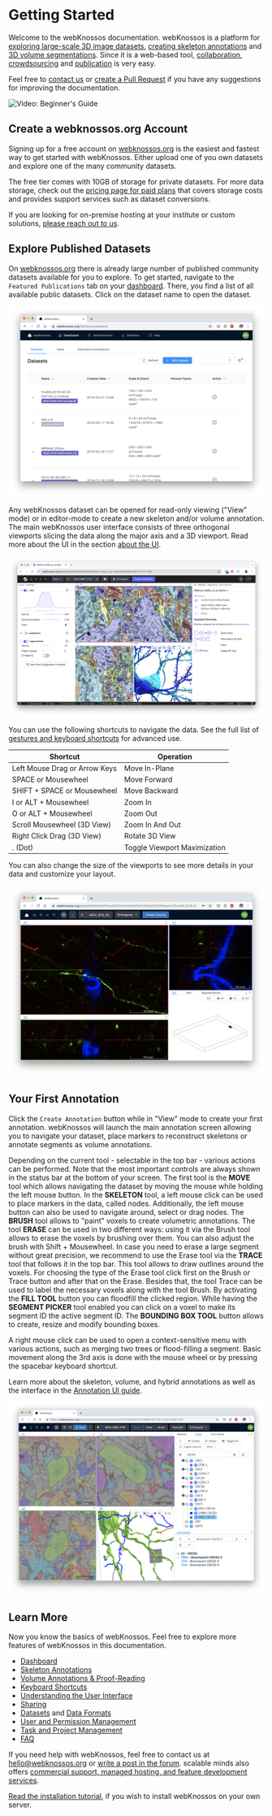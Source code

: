 # Getting Started

Welcome to the webKnossos documentation.
webKnossos is a platform for [exploring large-scale 3D image datasets](./tracing_ui.md), [creating skeleton annotations](./skeleton_annotation.md) and [3D volume segmentations](./volume_annotation.md).
Since it is a web-based tool, [collaboration](./sharing.md), [crowdsourcing](./tasks.md) and [publication](https://webknossos.org) is very easy.

Feel free to [contact us](mailto:hello@webknossos.org) or [create a Pull Request](https://github.com/scalableminds/webknossos/pulls) if you have any suggestions for improving the documentation.

![Video: Beginner's Guide](https://www.youtube.com/watch?v=jsz0tc3tuKI)

## Create a webknossos.org Account
Signing up for a free account on [webknossos.org](https://webknossos.org) is the easiest and fastest way to get started with webKnossos.
Either upload one of you own datasets and explore one of the many community datasets.

The free tier comes with 10GB of storage for private datasets.
For more data storage, check out the [pricing page for paid plans](https://webknossos.org/pricing) that covers storage costs and provides support services such as dataset conversions.

If you are looking for on-premise hosting at your institute or custom solutions, [please reach out to us](mailto:hello@webknossos.org).

## Explore Published Datasets
On [webknossos.org](https://webknossos.org) there is already large number of published community datasets available for you to explore.
To get started, navigate to the `Featured Publications` tab on your [dashboard](./dashboard.md).
There, you find a list of all available public datasets.
Click on the dataset name to open the dataset.

![The list of available datasets](./images/getting_started-datasets.png)

Any webKnossos dataset can be opened for read-only viewing ("View" mode) or in editor-mode to create a new skeleton and/or volume annotation. 
The main webKnossos user interface consists of three orthogonal viewports slicing the data along the major axis and a 3D viewport. Read more about the UI in the section [about the UI](./tracing_ui.md).

![The webKnossos user interface consisting of three orthogonal viewports slicing the data along the major axis and a 3D viewport.](./images/main_ui.png)

You can use the following shortcuts to navigate the data.
See the full list of [gestures and keyboard shortcuts](./keyboard_shortcuts.md) for advanced use.

| Shortcut                      | Operation                       |
| ----------------------------- | ------------------------------- |
| Left Mouse Drag or Arrow Keys | Move In-Plane                   |
| SPACE or Mousewheel           | Move Forward                    |
| SHIFT + SPACE or Mousewheel   | Move Backward                   |
| I or ALT + Mousewheel         | Zoom In                         |
| O or ALT + Mousewheel         | Zoom Out                        |
| Scroll Mousewheel (3D View)   | Zoom In And Out                 |
| Right Click Drag (3D View)    | Rotate 3D View                  |
| . (Dot)                       | Toggle Viewport Maximization    |

You can also change the size of the viewports to see more details in your data and customize your layout.

![Explore datasets with customized viewport layouts](./images/getting_started-viewports.png)


## Your First Annotation
Click the `Create Annotation` button while in "View" mode to create your first annotation.
webKnossos will launch the main annotation screen allowing you to navigate your dataset, place markers to reconstruct skeletons or annotate segments as volume annotations.

Depending on the current tool - selectable in the top bar - various actions can be performed.
Note that the most important controls are always shown in the status bar at the bottom of your screen.
The first tool is the **MOVE** tool which allows navigating the dataset by moving the mouse while holding the left mouse button.
In the **SKELETON** tool, a left mouse click can be used to place markers in the data, called nodes.
Additionally, the left mouse button can also be used to navigate around, select or drag nodes.
The **BRUSH** tool allows to "paint" voxels to create volumetric annotations. The tool **ERASE** can be used in two different ways: using it via the Brush tool allows to erase the voxels by brushing over them. You can also adjust the brush with Shift + Mousewheel. In case you need to erase a large segment without great precision, we recommend to use the Erase tool via the **TRACE** tool that follows it in the top bar. This tool allows to draw outlines around the voxels. For choosing the type of the Erase tool click first on the Brush or Trace button and after that on the Erase. Besides that, the tool Trace can be used to label the necessary voxels along with the tool Brush. By activating the **FILL TOOL** button you can floodfill the clicked region. While having the **SEGMENT PICKER** tool enabled you can click on a voxel to make its segment ID the active segment ID. The **BOUNDING BOX TOOL** button allows to create, resize and modify bounding boxes. 

A right mouse click can be used to open a context-sensitive menu with various actions, such as merging two trees or flood-filling a segment. 
Basic movement along the 3rd axis is done with the mouse wheel or by pressing the spacebar keyboard shortcut.

Learn more about the skeleton, volume, and hybrid annotations as well as the interface in the [Annotation UI guide](./tracing_ui.md).

![Editing skeleton and volume annotations in the Annotation UI](./images/tracing_ui.png)


## Learn More
Now you know the basics of webKnossos.
Feel free to explore more features of webKnossos in this documentation.

* [Dashboard](./dashboard.md)
* [Skeleton Annotations](./skeleton_annotation.md)
* [Volume Annotations & Proof-Reading](./volume_annotation.md)
* [Keyboard Shortcuts](./keyboard_shortcuts.md)
* [Understanding the User Interface](./tracing_ui.md)
* [Sharing](./sharing.md)
* [Datasets](./datasets.md) and [Data Formats](./data_formats.md)
* [User and Permission Management](./users.md)
* [Task and Project Management](./tasks.md)
* [FAQ](./faq.md)

If you need help with webKnossos, feel free to contact us at [hello@webknossos.org](mailto:hello@webknossos.org) or [write a post in the forum](https://forum.image.sc/tag/webknossos).
scalable minds also offers [commercial support, managed hosting, and feature development services](https://webknossos.org/pricing).

[Read the installation tutorial](./installation.md), if you wish to install webKnossos on your own server.
